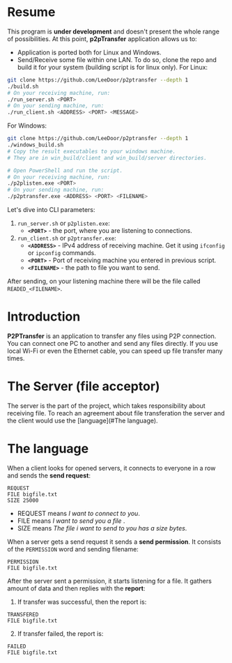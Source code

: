 # Resume
This program is **under development** and doesn't present the whole range of possibilities.
At this point, **p2pTransfer** application allows us to:
* Application is ported both for Linux and Windows.
* Send/Receive some file within one LAN.
To do so, clone the repo and build it for your system (building script is for linux only).
For Linux:
```bash
git clone https://github.com/LeeDoor/p2ptransfer --depth 1
./build.sh
# On your receiving machine, run:
./run_server.sh <PORT>
# On your sending machine, run:
./run_client.sh <ADDRESS> <PORT> <MESSAGE>
```
For Windows:
```bash
git clone https://github.com/LeeDoor/p2ptransfer --depth 1
./windows_build.sh
# Copy the result executables to your windows machine.
# They are in win_build/client and win_build/server directories.

# Open PowerShell and run the script.
# On your receiving machine, run:
./p2plisten.exe <PORT>
# On your sending machine, run:
./p2ptransfer.exe <ADDRESS> <PORT> <FILENAME>
```
Let's dive into CLI parameters:
1. `run_server.sh` or `p2plisten.exe`:
    * **`<PORT>`** - the port, where you are listening to connections.
2. `run_client.sh` or `p2ptransfer.exe`:
    * **`<ADDRESS>`** - IPv4 address of receiving machine. Get it using `ifconfig` or `ipconfig` commands.
    * **`<PORT>`** - Port of receiving machine you entered in previous script.
    * **`<FILENAME>`** - the path to file you want to send.

After sending, on your listening machine there will be the file called `READED_<FILENAME>`.
# Introduction
**P2PTransfer** is an application to transfer any files using P2P connection. You can connect one PC to another and send any files directly. If you use local Wi-Fi or even the Ethernet cable, you can speed up file transfer many times.
# The Server (file acceptor)
The server is the part of the project, which takes responsibility about receiving file. To reach an agreement about file transferation the server and the client would use the [language](#The language).
# The language
When a client looks for opened servers, it connects to everyone in a row and sends the **send request**:
```
REQUEST 
FILE bigfile.txt
SIZE 25000
```
* REQUEST means *I want to connect to you*.
* FILE means *I want to send you a file <filename>*.
* SIZE means *The file i want to send to you has a size <bytes> bytes*.

When a server gets a send request it sends a **send permission**. It consists of the `PERMISSION` word and sending filename:
```
PERMISSION 
FILE bigfile.txt
```
After the server sent a permission, it starts listening for a file. It gathers *<bytes>* amount of data and then replies with the **report**:
1. If transfer was successful, then the report is:
```
TRANSFERED 
FILE bigfile.txt
```
2. If transfer failed, the report is:
```
FAILED 
FILE bigfile.txt
```
